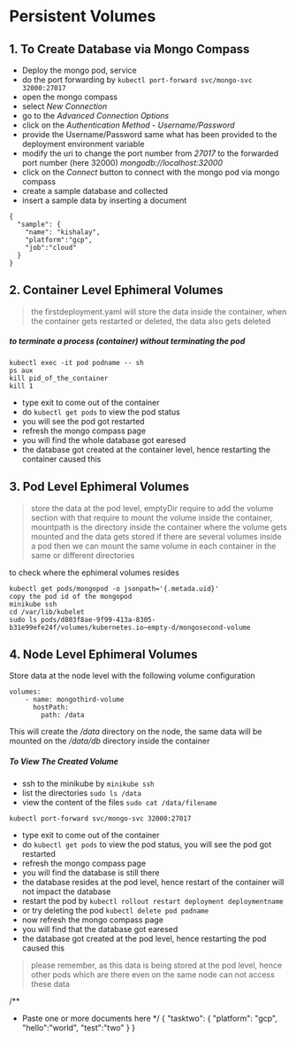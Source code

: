 # Persistent Volumes

## 1. To Create Database via Mongo Compass
- Deploy the mongo pod, service
- do the port forwarding by ```kubectl port-forward svc/mongo-svc 32000:27017```
- open the mongo compass
- select _New Connection_
- go to the _Advanced Connection Options_
- click on the _Authentication Method - Username/Password_
- provide the Username/Password same what has been provided to the deployment environment variable
- modify the uri to change the port number from _27017_ to the forwarded port number (here 32000) _mongodb://localhost:32000_
- click on the _Connect_ button to connect with the mongo pod via mongo compass
- create a sample database and collected
- insert a sample data by inserting a document
```
{
  "sample": {
    "name": "kishalay",
    "platform":"gcp",
    "job":"cloud"
  }
}
```

## 2. Container Level Ephimeral Volumes
> the firstdeployment.yaml will store the data inside the container, when the container gets restarted or deleted, the data also gets deleted

##### to terminate a process (container) without terminating the pod

```
kubectl exec -it pod podname -- sh
ps aux
kill pid_of_the_container
kill 1
```

- type exit to come out of the container
- do ```kubectl get pods``` to view the pod status
- you will see the pod got restarted
- refresh the mongo compass page
- you will find the whole database got earesed
- the database got created at the container level, hence restarting the container caused this


## 3. Pod Level Ephimeral Volumes
> store the data at the pod level, emptyDir
> require to add the volume section with that require to mount the volume inside the container, mountpath is the directory inside the container where the volume gets mounted and the data gets stored
> if there are several volumes inside a pod then we can mount the same volume in each container in the same or different directories

to check where the ephimeral volumes resides
```
kubectl get pods/mongopod -o jsonpath='{.metada.uid}'
copy the pod id of the mongopod
minikube ssh
cd /var/lib/kubelet
sudo ls pods/d803f8ae-9f99-413a-8305-b31e99efe24f/volumes/kubernetes.io~empty-d/mongosecond-volume
```

## 4. Node Level Ephimeral Volumes
Store data at the node level with the following volume configuration
```
volumes:
    - name: mongothird-volume
      hostPath:
        path: /data
```
This will create the _/data_ directory on the node, the same data will be mounted on the _/data/db_ directory inside the container

##### To View The Created Volume
- ssh to the minikube by ```minikube ssh```
- list the directories ```sudo ls /data```
- view the content of the files ```sudo cat /data/filename```


```
kubectl port-forward svc/mongo-svc 32000:27017
```


- type exit to come out of the container
- do ```kubectl get pods``` to view the pod status,
you will see the pod got restarted
- refresh the mongo compass page
- you will find the database is still there
- the database resides at the pod level, hence restart of the container will not impact the database
- restart the pod by ```kubectl rollout restart deployment deploymentname```
- or try deleting the pod ```kubectl delete pod podname```
- now refresh the mongo compass page
- you will find that the database got earesed
- the database got created at the pod level, hence restarting the pod caused this

> please remember, as this data is being stored at the pod level, hence other pods which are there even on the same node can not access these data


/** 
* Paste one or more documents here
*/
{
  "tasktwo": {
    "platform": "gcp",
    "hello":"world",
    "test":"two"
  }
}